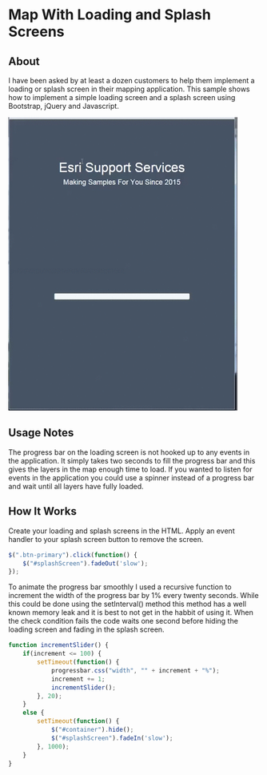 # Map With Loading and Splash Screens

## About
I have been asked by at least a dozen customers to help them implement a loading or splash screen in their mapping application. This sample shows how to implement a simple loading screen and a splash screen using Bootstrap, jQuery and Javascript.

![This is where an GIF should be. Sorry you can't see it. Try using Chrome](SplashScreen.gif "Application Demo")

## Usage Notes
The progress bar on the loading screen is not hooked up to any events in the application. It simply takes two seconds to fill the progress bar and this gives the layers in the map enough time to load. If you wanted to listen for events in the application you could use a spinner instead of a progress bar and wait until all layers have fully loaded.

## How It Works
Create your loading and splash screens in the HTML. Apply an event handler to your splash screen button to remove the screen.
```javascript
$(".btn-primary").click(function() {
	$("#splashScreen").fadeOut('slow');
});
```

To animate the progress bar smoothly I used a recursive function to increment the width of the progress bar by 1% every twenty seconds. While this could be done using the setInterval() method this method has a well known memory leak and it is best to not get in the habbit of using it. When the check condition fails the code waits one second before hiding the loading screen and fading in the splash screen.
```javascript
function incrementSlider() {
	if(increment <= 100) {
		setTimeout(function() {
			progressbar.css("width", "" + increment + "%");
			increment += 1;
			incrementSlider();
		}, 20);
	}
	else {
		setTimeout(function() {
			$("#container").hide();
			$("#splashScreen").fadeIn('slow');
		}, 1000);
	}
}
```
